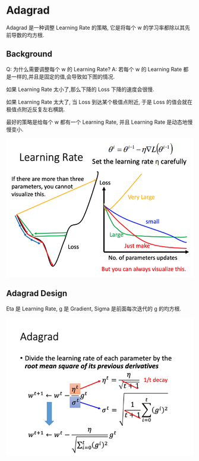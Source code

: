 <!--
 * @Author: netor
 * @Date: 2020-04-20 17:01:49
 * @LastEditTime: 2020-04-20 17:53:26
 * @LastEditors: Please set LastEditors
 * @Description: In User Settings Edit
 * @FilePath: /CS-Note/MachineLearning_Hungyi_Lee-Note/SimpleVersion/Adagrad.md
 -->

# Adagrad

Adagrad 是一种调整 Learning Rate 的策略, 它是将每个 w 的学习率都除以其先前导数的均方根.

## Background

Q: 为什么需要调整每个 w 的 Learning Rate?
A: 若每个 w 的 Learning Rate 都是一样的,并且是固定的值,会导致如下图的情况.

如果 Learning Rate 太小了,那么下降的 Loss 下降的速度会很慢.

如果 Learning Rate 太大了, 当 Loss 到达某个极值点附近, 于是 Loss 的值会就在极值点附近反复左右横跳.

最好的策略是给每个 w 都有一个 Learning Rate, 并且 Learning Rate 是动态地慢慢变小.

![ImpactOfDifferenceLearningRate](./Adagrad/1.png)

## Adagrad Design

Eta 是 Learning Rate, g 是 Gradient, Sigma 是前面每次迭代的 g 的均方根.

![Design](./Adagrad/2.png)
